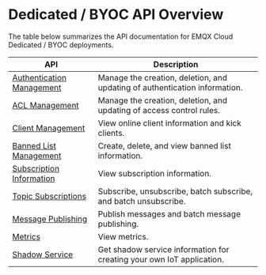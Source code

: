 # Dedicated / BYOC API Overview

The table below summarizes the API documentation for EMQX Cloud Dedicated / BYOC deployments.


| API                                            | Description                                                  |
| ---------------------------------------------- | ------------------------------------------------------------ |
| [Authentication Management](./auth.md)         | Manage the creation, deletion, and updating of authentication information. |
| [ACL Management](./acl.md)                     | Manage the creation, deletion, and updating of access control rules. |
| [Client Management](./client.md)               | View online client information and kick clients.             |
| [Banned List Management](./banned.md)          | Create, delete, and view banned list information.            |
| [Subscription Information](./subscriptions.md) | View subscription information.                               |
| [Topic Subscriptions](./topic.md)              | Subscribe, unsubscribe, batch subscribe, and batch unsubscribe. |
| [Message Publishing](./pub.md)                 | Publish messages and batch message publishing.               |
| [Metrics](./metrics.md)                        | View metrics.                                                |
| [Shadow Service](./shadow_service.md)          | Get shadow service information for creating your own IoT application. |


